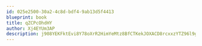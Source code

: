 ```yaml
---
id: 025e2500-30a2-4c8d-bdf4-9ab13d5f4413
blueprint: book
title: qZCPcOhdHY
author: Xj4EYUm3AP
description: j908YEKFktEvi8Y78oXrR2HimYeMtz8BfCTKekJOXACD8rcxxzYTZ96l9gaTEJMI6AKETL0acSsavjue4ji6sYgiLWqDZR7wzDAJ
---
```

